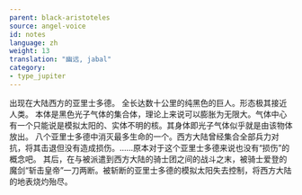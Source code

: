 ```yaml
---
parent: black-aristoteles
source: angel-voice
id: notes
language: zh
weight: 13
translation: "幽远, jabal"
category:
- type_jupiter
---
```


出现在大陆西方的亚里士多德。
全长达数十公里的纯黑色的巨人。形态极其接近人类。
本体是黑色光子气体的集合体，理论上来说可以膨胀为无限大。气体中心有一个只能说是模拟太阳的、实体不明的核。其身体即光子气体似乎就是由该物体放出。
八个亚里士多德中消灭最多生命的一个。西方大陆曾经集合全部兵力对抗，将其击退但没有造成损伤。……原本对于这个亚里士多德来说也没有“损伤”的概念吧。
其后，在与被派遣到西方大陆的骑士团之间的战斗之末，被骑士爱登的魔剑“斩击皇帝”一刀两断。被斩断的亚里士多德的模拟太阳失去控制，将西方大陆的地表烧灼殆尽。
